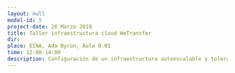 ```yaml
---
layout: null
modal-id: 5
project-date: 26 Marzo 2019
title: Taller infraestructura cloud WeTransfer
dir: 
place: EINA, Ada Byron, Aula 0.01
time: 12:00-14:00
description: Configuración de un infraestructura autoescalable y tolerante a fallos dimensionada para millones de peticiones en Amazon Web Services.
---
```

